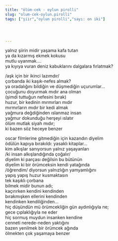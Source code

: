 ```yaml
---
title: "ölüm-cek - oylun pirolli"
slug: "olum-cek-oylun.pirolli"
tags: ["şiir","oylun pirolli","sayı: on iki"]




---
```

yalnız şiirin midir yaşama kafa tutan    
ya da kızarmış ekmek kokusu  
mutlu uyanmak....  
ya kıyıya vuran deniz kabuklarını dalgalara fırlatmak?

/aşk için bir ikinci lazımdır/  
çorbanda iki kaşık-nefes almak?  
ya oradalığını bildiğin ve düşmediğin uçurumlar...  
çocuğunu doyurmak mıdır ana olman  
(şimdi tuttuğun nefesini bırak)  
huzur, bir kedinin mırmırları mıdır  
mırmırların mıdır bir kedi almak  
yağmura değdiğinden ıslanmaz insan  
yağmur dokunduğu herşeyi ıslatır  
ölüm mutlak siyah mıdır;  
ki bazen söz heceye benzer

oscar filmlerine gitmediğin için kazandın diyelim  
ödülün kapıya bırakıldı: yasaklı kitaplar...  
kim alkışlar sanıyorsun yalnız yaşayanları  
/ki insan alkışlandığında çoğalır/  
diyelim ki parçası değilsin bu bütünün  
diyelim ki bir örümceksin kendi yatağında  
/öğrendim/ diyorsun yalnızlığın yamyamlığını  
yapış yapış huzur kusmaktasın  
tek kaşıklı çorbana  
bilmek midir bunun adı;  
kaçırırken kendini kendinden  
bırakmışken ellerini kendinden  
kendinken kendiliğinden...  
hiç düşündün mü örümcekliğin gün aydınlığıyla ne;  
gece çıplaklığıyla ne eder  
hiç sormuş muydun insanken kendine  
cenneti nerede-neden yaktığını  
bazen yenilmek bir örümcek ağında  
ölmekten çok yaşamaya benzer
